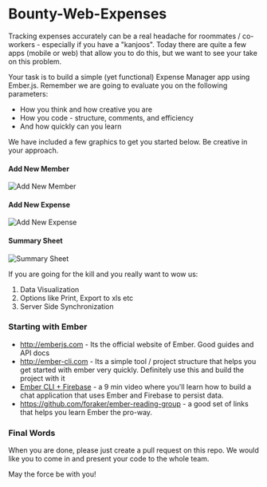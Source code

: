 Bounty-Web-Expenses
===================

Tracking expenses accurately can be a real headache for roommates / co-workers - especially if you have a "kanjoos". Today there are quite a few apps (mobile or web) that allow you to do this, but we want to see your take on this problem.

Your task is to build a simple (yet functional) Expense Manager app using Ember.js. Remember we are going to evaluate you on the following parameters:
 * How you think and how creative you are
 * How you code - structure, comments, and efficiency
 * And how quickly can you learn

We have included a few graphics to get you started below. Be creative in your approach.

#### Add New Member

![Add New Member](http://artoogithubdocs.s3.amazonaws.com/bounty/add-new-member.png)

#### Add New Expense

![Add New Expense](http://artoogithubdocs.s3.amazonaws.com/bounty/add-expense.png)

#### Summary Sheet

![Summary Sheet](http://artoogithubdocs.s3.amazonaws.com/bounty/summary.png) 

If you are going for the kill and you really want to wow us:

1.  Data Visualization
2.  Options like Print, Export to xls etc 
3.  Server Side Synchronization

### Starting with Ember
* http://emberjs.com - Its the official website of Ember. Good guides and API docs
* http://ember-cli.com - Its a simple tool / project structure that helps you get started with ember very quickly. Definitely use this and build the project with it
* [Ember CLI + Firebase](https://www.youtube.com/watch?v=Cs3Fdup7aUo) - a 9 min video where you'll learn how to build a chat application that uses Ember and Firebase to persist data.
* https://github.com/foraker/ember-reading-group - a good set of links that helps you learn Ember the pro-way.

### Final Words
When you are done, please just create a pull request on this repo. We would like you to come in and present your code to the whole team. 

May the force be with you!
